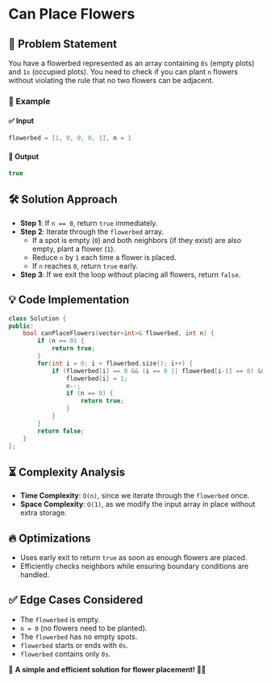 # Can Place Flowers

## 🚀 Problem Statement
You have a flowerbed represented as an array containing `0s` (empty plots) and `1s` (occupied plots). You need to check if you can plant `n` flowers without violating the rule that no two flowers can be adjacent.

### 🔹 Example
#### ✅ Input
```cpp
flowerbed = [1, 0, 0, 0, 1], n = 1
```
#### 🎯 Output
```cpp
true
```

## 🛠️ Solution Approach
- **Step 1**: If `n == 0`, return `true` immediately.
- **Step 2**: Iterate through the `flowerbed` array.
  - If a spot is empty (`0`) and both neighbors (if they exist) are also empty, plant a flower (`1`).
  - Reduce `n` by `1` each time a flower is placed.
  - If `n` reaches `0`, return `true` early.
- **Step 3**: If we exit the loop without placing all flowers, return `false`.

## 💡 Code Implementation
```cpp
class Solution {
public:
    bool canPlaceFlowers(vector<int>& flowerbed, int n) {
        if (n == 0) {
            return true;
        }
        for(int i = 0; i < flowerbed.size(); i++) {
            if (flowerbed[i] == 0 && (i == 0 || flowerbed[i-1] == 0) && (i == flowerbed.size() - 1 || flowerbed[i+1] == 0)) {
                flowerbed[i] = 1;
                n--;
                if (n == 0) {
                    return true;
                }
            }
        }
        return false;
    }
};
```

## ⏳ Complexity Analysis
- **Time Complexity**: `O(n)`, since we iterate through the `flowerbed` once.
- **Space Complexity**: `O(1)`, as we modify the input array in place without extra storage.

## 🔥 Optimizations
- Uses early exit to return `true` as soon as enough flowers are placed.
- Efficiently checks neighbors while ensuring boundary conditions are handled.

## ✅ Edge Cases Considered
- The `flowerbed` is empty.
- `n = 0` (no flowers need to be planted).
- The `flowerbed` has no empty spots.
- `flowerbed` starts or ends with `0s`.
- `flowerbed` contains only `0s`.

📌 **A simple and efficient solution for flower placement! 🌸🚀**

